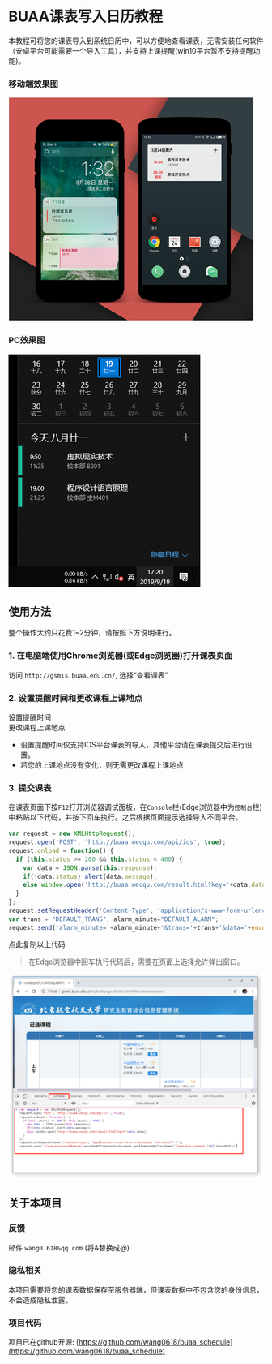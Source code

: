 # BUAA课表写入日历教程
本教程可将您的课表导入到系统日历中，可以方便地查看课表，无需安装任何软件（安卓平台可能需要一个导入工具），并支持上课提醒(win10平台暂不支持提醒功能)。

### 移动端效果图
![移动端效果图](./static/classtable.png)
### PC效果图
![Win10效果图](./static/img/win10_4.png)

## 使用方法
整个操作大约只花费1~2分钟，请按照下方说明进行。

### 1. 在电脑端使用Chrome浏览器(或Edge浏览器)打开课表页面
访问 `http://gsmis.buaa.edu.cn/`, 选择“查看课表”

### 2. 设置提醒时间和更改课程上课地点
<div onclick="set_alarm(this)" class="btn">设置提醒时间</div> <div onclick="set_trans(this)" class="btn">更改课程上课地点</div> <div class="clearfix"></div> <div id="new_address"></div>

 - 设置提醒时间仅支持IOS平台课表的导入，其他平台请在课表提交后进行设置。
 - 若您的上课地点没有变化，则无需更改课程上课地点

### 3. 提交课表
在课表页面下按`F12`打开浏览器调试面板，在`Console`栏(Edge浏览器中为`控制台`栏)中粘贴以下代码，并按下回车执行。之后根据页面提示选择导入不同平台。
```js
var request = new XMLHttpRequest();
request.open('POST', 'http://buaa.wecqu.com/api/ics', true);
request.onload = function() {
  if (this.status >= 200 && this.status < 400) {
    var data = JSON.parse(this.response);
    if(!data.status) alert(data.message);
    else window.open('http://buaa.wecqu.com/result.html?key='+data.data);
  }
};
request.setRequestHeader('Content-Type', 'application/x-www-form-urlencoded; charset=UTF-8');
var trans = "DEFAULT_TRANS", alarm_minute="DEFAULT_ALARM";
request.send('alarm_minute='+alarm_minute+'&trans='+trans+'&data='+encodeURIComponent(document.getElementsByClassName('Timetable-content')[0].innerHTML)+'&f='+window.location.hash.substr(2,10));

```
<div onclick="copy_code(this)" class="btn">点此复制以上代码</div> <div class="clearfix"></div>

> 在Edge浏览器中回车执行代码后，需要在页面上选择允许弹出窗口。 

![在Console栏中粘贴代码](./static/img/console.png)


## 关于本项目
### 反馈
邮件 `wang0.618&qq.com` (将&替换成@)
### 隐私相关
本项目需要将您的课表数据保存至服务器端，但课表数据中不包含您的身份信息，不会造成隐私泄露。
### 项目代码
项目已在github开源: [https://github.com/wang0618/buaa_schedule](https://github.com/wang0618/buaa_schedule)